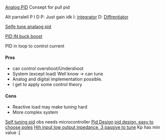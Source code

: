 
[Analog PID](https://link.springer.com/article/10.1007/s00034-020-01540-5) Consept for pull pid

Alt parralell P I D
P: Just gain idk
I: [integrator](https://en.wikipedia.org/wiki/Op_amp_integrator) 
D: [Diffrentiator](https://en.wikipedia.org/wiki/Differentiator)

[Selfe tune analaog pid](https://ieeexplore.ieee.org/abstract/document/1638134)

[PID IN buck boost](https://link.springer.com/article/10.1186/s43067-020-00015-6)


PID in loop to control current

####  Pros
* can control overshoot/Undershoot
* System (except load) Well know -> can tune
* Analog and digital implementation possible.
* I get to apply some control theory
#### Cons
* Reactive load may make tuning hard
* More complex system 

[Self tuning pid](https://ieeexplore.ieee.org/abstract/document/1638134) obs needs microcontroller
[Pid Design](https://www.mdpi.com/1424-8220/24/10/3125)
[pid design, easy to choose poles](https://ieeexplore.ieee.org/abstract/document/9331798)
[Hih input low output inpedance, 3 passive to tune](https://link.springer.com/article/10.1007/s00034-020-01540-5) Kp has min value :[
